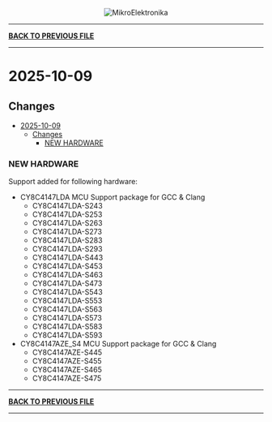 <p align="center">
  <img src="http://www.mikroe.com/img/designs/beta/logo_small.png?raw=true" alt="MikroElektronika"/>
</p>

---

**[BACK TO PREVIOUS FILE](../changelog.md)**

---

# 2025-10-09

## Changes

- [2025-10-09](#2025-10-09)
  - [Changes](#changes)
    - [NEW HARDWARE](#new-hardware)

### NEW HARDWARE

Support added for following hardware:

+ CY8C4147LDA MCU Support package for GCC & Clang
  + CY8C4147LDA-S243
  + CY8C4147LDA-S253
  + CY8C4147LDA-S263
  + CY8C4147LDA-S273
  + CY8C4147LDA-S283
  + CY8C4147LDA-S293
  + CY8C4147LDA-S443
  + CY8C4147LDA-S453
  + CY8C4147LDA-S463
  + CY8C4147LDA-S473
  + CY8C4147LDA-S543
  + CY8C4147LDA-S553
  + CY8C4147LDA-S563
  + CY8C4147LDA-S573
  + CY8C4147LDA-S583
  + CY8C4147LDA-S593
+ CY8C4147AZE_S4 MCU Support package for GCC & Clang
  + CY8C4147AZE-S445
  + CY8C4147AZE-S455
  + CY8C4147AZE-S465
  + CY8C4147AZE-S475

---

**[BACK TO PREVIOUS FILE](../changelog.md)**

---
